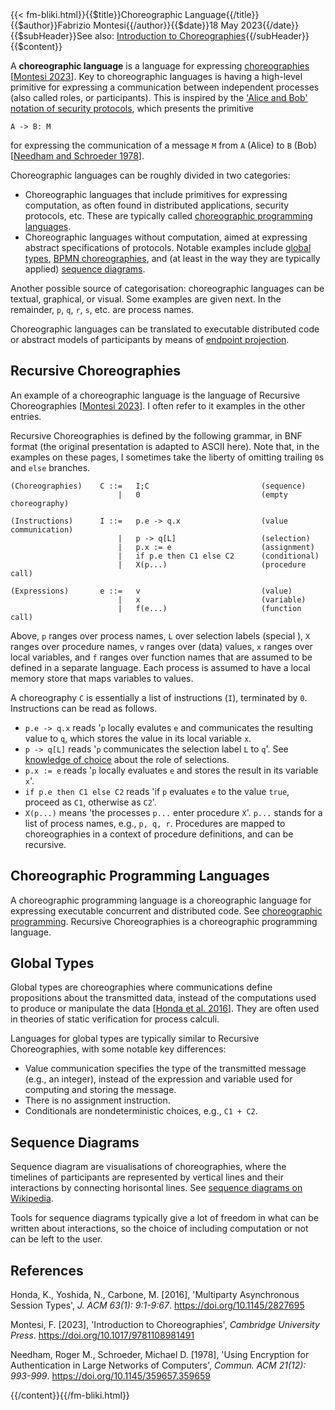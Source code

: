 <!-- --> {{< fm-bliki.html}}{{$title}}Choreographic Language{{/title}}{{$author}}Fabrizio Montesi{{/author}}{{$date}}18 May 2023{{/date}}{{$subHeader}}See also: <a href="/introduction-to-choreographies">Introduction to Choreographies</a>{{/subHeader}}{{$content}}

A **choreographic language** is a language for expressing [choreographies](Choreography) [[Montesi 2023](#M23)].
Key to choreographic languages is having a high-level primitive for expressing a communication between independent processes (also called roles, or participants). This is inspired by the ['Alice and Bob' notation of security protocols](https://en.wikipedia.org/wiki/Security_protocol_notation), which presents the primitive

```
A -> B: M
```

for expressing the communication of a message `M` from `A` (Alice) to `B` (Bob) [[Needham and Schroeder 1978](#NS78)].

Choreographic languages can be roughly divided in two categories:
- Choreographic languages that include primitives for expressing computation, as often found in distributed applications, security protocols, etc. These are typically called [choreographic programming languages](ChoreographicProgramming).
- Choreographic languages without computation, aimed at expressing abstract specifications of protocols. Notable examples include [global types](#GlobalType), [BPMN choreographies](https://www.ibm.com/docs/en/rational-soft-arch/9.7.0?topic=diagrams-bpmn-choreography), and (at least in the way they are typically applied) [sequence diagrams](#SequenceDiagram).

Another possible source of categorisation: choreographic languages can be textual, graphical, or visual. Some examples are given next. In the remainder, `p`, `q`, `r`, `s`, etc. are process names.

Choreographic languages can be translated to executable distributed code or abstract models of participants by means of [endpoint projection](EndpointProjection).

## Recursive Choreographies<a id="RecursiveChoreographies"></a>

An example of a choreographic language is the language of Recursive Choreographies [[Montesi 2023](#M23)]. I often refer to it examples in the other entries.

Recursive Choreographies is defined by the following grammar, in BNF format (the original presentation is adapted to ASCII here).
Note that, in the examples on these pages, I sometimes take the liberty of omitting trailing `0`s and `else` branches.

```
(Choreographies)	C ::=	I;C							(sequence)
						|	0							(empty choreography)

(Instructions)		I ::=	p.e -> q.x					(value communication)
						|	p -> q[L]					(selection)
						|	p.x := e					(assignment)
						|	if p.e then C1 else C2		(conditional)
						|	X(p...)						(procedure call)

(Expressions)		e ::=	v							(value)
						|	x							(variable)
						|	f(e...)						(function call)
```

Above, `p` ranges over process names, `L` over selection labels (special ), `X` ranges over procedure names, `v` ranges over (data) values, `x` ranges over local variables, and `f` ranges over function names that are assumed to be defined in a separate language.
Each process is assumed to have a local memory store that maps variables to values.

A choreography `C` is essentially a list of instructions (`I`), terminated by `0`.
Instructions can be read as follows.
- `p.e -> q.x` reads '`p` locally evalutes `e` and communicates the resulting value to `q`, which stores the value in its local variable `x`. 
- `p -> q[L]` reads '`p` communicates the selection label `L` to `q`'. See [knowledge of choice](KnowledgeOfChoice) about the role of selections.
- `p.x := e` reads '`p` locally evaluates `e` and stores the result in its variable `x`'.
- `if p.e then C1 else C2` reads 'if `p` evaluates `e` to the value `true`, proceed as `C1`, otherwise as `C2`'.
- `X(p...)` means 'the processes `p...` enter procedure `X`'. `p...` stands for a list of process names, e.g., `p, q, r`. Procedures are mapped to choreographies in a context of procedure definitions, and can be recursive.

## Choreographic Programming Languages<a id="ChoreographicProgrammingLanguage"></a>

A choreographic programming language is a choreographic language for expressing executable concurrent and distributed code. See [choreographic programming](ChoreographicProgramming).
Recursive Choreographies is a choreographic programming language.

## Global Types<a id="GlobalType"></a>

Global types are choreographies where communications define propositions about the transmitted data, instead of the computations used to produce or manipulate the data [[Honda et al. 2016](#HYC16)].
They are often used in theories of static verification for process calculi.

Languages for global types are typically similar to Recursive Choreographies, with some notable key differences:
- Value communication specifies the type of the transmitted message (e.g., an integer), instead of the expression and variable used for computing and storing the message.
- There is no assignment instruction.
- Conditionals are nondeterministic choices, e.g., `C1 + C2`.

## Sequence Diagrams<a id="SequenceDiagram"></a>

Sequence diagram are visualisations of choreographies, where the timelines of participants are represented by vertical lines and their interactions by connecting horisontal lines. See [sequence diagrams on Wikipedia](https://en.wikipedia.org/wiki/Sequence_diagram).

Tools for sequence diagrams typically give a lot of freedom in what can be written about interactions, so the choice of including computation or not can be left to the user.

## References

<a id="HYC16"></a>Honda, K., Yoshida, N., Carbone, M. [2016], 'Multiparty Asynchronous Session Types', _J. ACM 63(1): 9:1-9:67_. <https://doi.org/10.1145/2827695>

<a id="M23"></a>Montesi, F. [2023], 'Introduction to Choreographies', _Cambridge University Press_. <https://doi.org/10.1017/9781108981491>

<a id="NS78"></a>Needham, Roger M., Schroeder, Michael D. [1978], 'Using Encryption for Authentication in Large Networks of Computers', _Commun. ACM 21(12): 993-999_. <https://doi.org/10.1145/359657.359659>

<!-- --> {{/content}}{{/fm-bliki.html}}